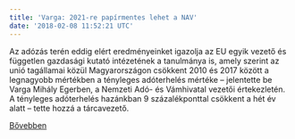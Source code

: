 ```yaml
---
title: 'Varga: 2021-re papírmentes lehet a NAV'
date: '2018-02-08 11:52:21 UTC'
---
```


Az adózás terén eddig elért eredményeinket igazolja az EU egyik vezető és független gazdasági kutató intézetének a tanulmánya is, amely szerint az unió tagállamai közül Magyarországon csökkent 2010 és 2017 között a legnagyobb mértékben a tényleges adóterhelés mértéke – jelentette be Varga Mihály Egerben, a Nemzeti Adó- és Vámhivatal vezetői értekezletén. A tényleges adóterhelés hazánkban 9 százalékponttal csökkent a hét év alatt – tette hozzá a tárcavezető.


[Bővebben](http://ift.tt/2nQNqoA)
